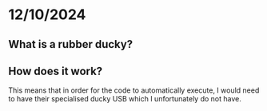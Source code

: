 # 12/10/2024

## What is a rubber ducky?

## How does it work?
This means that in order for the code to automatically execute, I would need to have their specialised ducky USB which I unfortunately do not have.

